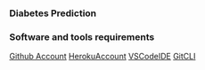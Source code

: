 ### Diabetes Prediction

### Software and tools requirements

[Github Account](https://github.com/)
[HerokuAccount](https://heroku.io/)
[VSCodeIDE](https://code.visualstudio.com/)
[GitCLI](https://git-scm.com/book/en/v2/Getting-Started-The-Command-Line)
